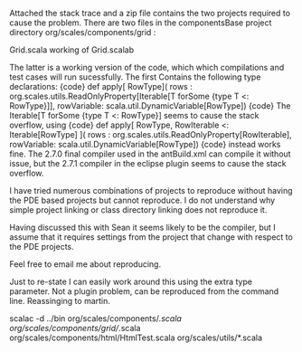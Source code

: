 Attached the stack trace and a zip file contains the two projects required to cause the problem.  There are two files in the componentsBase project directory org/scales/components/grid :  

Grid.scala
working of Grid.scalab

The latter is a working version of the code, which which compilations and test cases will run sucessfully.  The first Contains the following type declarations:
{code}
def apply[ RowType]( rows : org.scales.utils.ReadOnlyProperty[Iterable[T forSome {type T <:
RowType}]], rowVariable: scala.util.DynamicVariable[RowType]) 
{code} 
The Iterable[T forSome {type T <: RowType}] seems to cause the stack overflow, using 
{code}
def apply[ RowType, RowIterable <: Iterable[RowType] ]( rows : org.scales.utils.ReadOnlyProperty[RowIterable], rowVariable: scala.util.DynamicVariable[RowType]) 
{code}
instead works fine.  The 2.7.0 final compiler used in the antBuild.xml can compile it without issue, but the 2.7.1 compiler in the eclipse plugin seems to cause the stack overflow.

I have tried numerous combinations of projects to reproduce without having the PDE based projects but cannot reproduce.  I do not understand why simple project linking or class directory linking does not reproduce it.

Having discussed this with Sean it seems likely to be the compiler, but I assume that it requires settings from the project that change with respect to the PDE projects.

Feel free to email me about reproducing.

Just to re-state I can easily work around this using the extra type parameter.
Not a plugin problem, can be reproduced from the command line. Reassinging to martin.


scalac -d ../bin org/scales/components/*.scala org/scales/components/grid/*.scala org/scales/components/html/HtmlTest.scala org/scales/utils/*.scala
